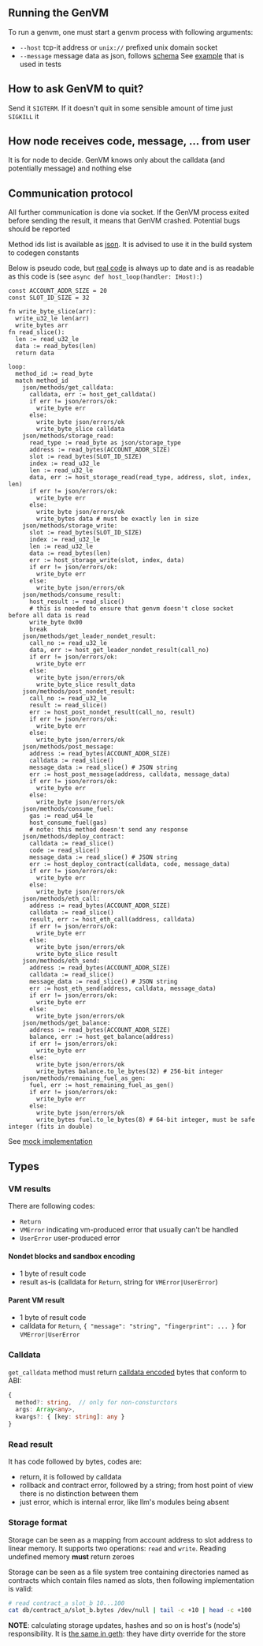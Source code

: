 ## Running the GenVM

To run a genvm, one must start a genvm process with following arguments:
- `--host` tcp-it address or `unix://` prefixed unix domain socket
- `--message` message data as json, follows [schema](../schemas/message.json)
  See [example](../../executor/testdata/templates/message.json) that is used in tests

## How to ask GenVM to quit?
Send it `SIGTERM`. If it doesn't quit in some sensible amount of time just `SIGKILL` it

## How node receives code, message, ... from user
It is for node to decide. GenVM knows only about the calldata (and potentially message) and nothing else

## Communication protocol
All further communication is done via socket. If the GenVM process exited before sending the result, it means that GenVM crashed. Potential bugs should be reported

Method ids list is available as [json](../../executor/codegen/data/host-fns.json). It is advised to use it in the build system to codegen constants

Below is pseudo code, but [real code](../../executor/testdata/runner/base_host.py) is always up to date and is as readable as this code is (see `async def host_loop(handler: IHost):`)

```
const ACCOUNT_ADDR_SIZE = 20
const SLOT_ID_SIZE = 32

fn write_byte_slice(arr):
  write_u32_le len(arr)
  write_bytes arr
fn read_slice():
  len := read_u32_le
  data := read_bytes(len)
  return data

loop:
  method_id := read_byte
  match method_id
    json/methods/get_calldata:
      calldata, err := host_get_calldata()
      if err != json/errors/ok:
        write_byte err
      else:
        write_byte json/errors/ok
        write_byte_slice calldata
    json/methods/storage_read:
      read_type := read_byte as json/storage_type
      address := read_bytes(ACCOUNT_ADDR_SIZE)
      slot := read_bytes(SLOT_ID_SIZE)
      index := read_u32_le
      len := read_u32_le
      data, err := host_storage_read(read_type, address, slot, index, len)
      if err != json/errors/ok:
        write_byte err
      else:
        write_byte json/errors/ok
        write_bytes data # must be exactly len in size
    json/methods/storage_write:
      slot := read_bytes(SLOT_ID_SIZE)
      index := read_u32_le
      len := read_u32_le
      data := read_bytes(len)
      err := host_storage_write(slot, index, data)
      if err != json/errors/ok:
        write_byte err
      else:
        write_byte json/errors/ok
    json/methods/consume_result:
      host_result := read_slice()
      # this is needed to ensure that genvm doesn't close socket before all data is read
      write_byte 0x00
      break
    json/methods/get_leader_nondet_result:
      call_no := read_u32_le
      data, err := host_get_leader_nondet_result(call_no)
      if err != json/errors/ok:
        write_byte err
      else:
        write_byte json/errors/ok
        write_byte_slice result_data
    json/methods/post_nondet_result:
      call_no := read_u32_le
      result := read_slice()
      err := host_post_nondet_result(call_no, result)
      if err != json/errors/ok:
        write_byte err
      else:
        write_byte json/errors/ok
    json/methods/post_message:
      address := read_bytes(ACCOUNT_ADDR_SIZE)
      calldata := read_slice()
      message_data := read_slice() # JSON string
      err := host_post_message(address, calldata, message_data)
      if err != json/errors/ok:
        write_byte err
      else:
        write_byte json/errors/ok
    json/methods/consume_fuel:
      gas := read_u64_le
      host_consume_fuel(gas)
      # note: this method doesn't send any response
    json/methods/deploy_contract:
      calldata := read_slice()
      code := read_slice()
      message_data := read_slice() # JSON string
      err := host_deploy_contract(calldata, code, message_data)
      if err != json/errors/ok:
        write_byte err
      else:
        write_byte json/errors/ok
    json/methods/eth_call:
      address := read_bytes(ACCOUNT_ADDR_SIZE)
      calldata := read_slice()
      result, err := host_eth_call(address, calldata)
      if err != json/errors/ok:
        write_byte err
      else:
        write_byte json/errors/ok
        write_byte_slice result
    json/methods/eth_send:
      address := read_bytes(ACCOUNT_ADDR_SIZE)
      calldata := read_slice()
      message_data := read_slice() # JSON string
      err := host_eth_send(address, calldata, message_data)
      if err != json/errors/ok:
        write_byte err
      else:
        write_byte json/errors/ok
    json/methods/get_balance:
      address := read_bytes(ACCOUNT_ADDR_SIZE)
      balance, err := host_get_balance(address)
      if err != json/errors/ok:
        write_byte err
      else:
        write_byte json/errors/ok
        write_bytes balance.to_le_bytes(32) # 256-bit integer
    json/methods/remaining_fuel_as_gen:
      fuel, err := host_remaining_fuel_as_gen()
      if err != json/errors/ok:
        write_byte err
      else:
        write_byte json/errors/ok
        write_bytes fuel.to_le_bytes(8) # 64-bit integer, must be safe integer (fits in double)
```

See [mock implementation](../../executor/testdata/runner/mock_host.py)

## Types

### VM results
There are following codes:
- `Return`
- `VMError` indicating vm-produced error that usually can't be handled
- `UserError` user-produced error

#### Nondet blocks and sandbox encoding
- 1 byte of result code
- result as-is (calldata for `Return`, string for `VMError|UserError`)

#### Parent VM result
- 1 byte of result code
- calldata for `Return`, `{ "message": "string", "fingerprint": ... }` for `VMError|UserError`

### Calldata
`get_calldata` method must return [calldata encoded](../calldata.md) bytes that conform to ABI:
```typescript
{
  method?: string,  // only for non-consturctors
  args: Array<any>,
  kwargs?: { [key: string]: any }
}
```

### Read result
It has code followed by bytes, codes are:
- return, it is followed by calldata
- rollback and contract error, followed by a string; from host point of view there is no distinction between them
- just error, which is internal error, like llm's modules being absent

### Storage format
Storage can be seen as a mapping from account address to slot address to linear memory. It supports two operations: `read` and `write`. Reading undefined memory **must** return zeroes

Storage can be seen as a file system tree containing directories named as contracts which contain files named as slots, then following implementation is valid:
```bash
# read contract_a slot_b 10...100
cat db/contract_a/slot_b.bytes /dev/null | tail -c +10 | head -c +100
```

**NOTE**: calculating storage updates, hashes and so on is host's (node's) responsibility. It is [the same in geth](https://github.com/ethereum/go-ethereum/blob/67a3b087951a3f3a8e341ae32b6ec18f3553e5cc/core/state/state_object.go#L232): they have dirty override for the store
